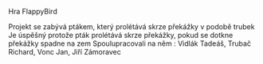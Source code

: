 Hra FlappyBird

Projekt se zabývá ptákem, který prolétává skrze překážky v podobě trubek
Je úspěšný protože pták prolétává skrze překážky, pokud se dotkne překážky spadne na zem
Spoulupracovali na něm : Vidlák Tadeáš, Trubač Richard, Vonc Jan, Jiří Zámoravec
